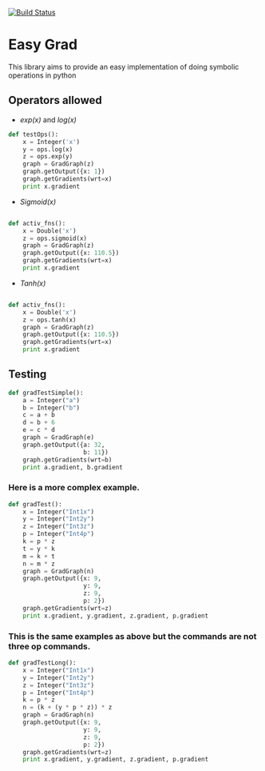 [![Build Status](https://travis-ci.org/amartya18x/easyGrad.svg?branch=master)](https://travis-ci.org/amartya18x/easyGrad)
# Easy Grad

This library aims to provide an easy implementation of doing symbolic operations in python
## Operators allowed

- *exp(x)* and *log(x)*
```Python
def testOps():
    x = Integer('x')
    y = ops.log(x)
    z = ops.exp(y)
    graph = GradGraph(z)
    graph.getOutput({x: 1})
    graph.getGradients(wrt=x)
    print x.gradient
```
- *Sigmoid(x)*
```Python

def activ_fns():
    x = Double('x')
    z = ops.sigmoid(x)
    graph = GradGraph(z)
    graph.getOutput({x: 110.5})
    graph.getGradients(wrt=x)
    print x.gradient
```
- *Tanh(x)*
```Python

def activ_fns():
    x = Double('x')
    z = ops.tanh(x)
    graph = GradGraph(z)
    graph.getOutput({x: 110.5})
    graph.getGradients(wrt=x)
    print x.gradient
```

## Testing

```Python
def gradTestSimple():  
    a = Integer("a")  
    b = Integer("b")  
    c = a + b  
    d = b + 6  
    e = c * d  
    graph = GradGraph(e)  
    graph.getOutput({a: 32,  
                     b: 11})  
    graph.getGradients(wrt=b)  
    print a.gradient, b.gradient  
```
### Here is a more complex example.
```Python
def gradTest():  
    x = Integer("Int1x")  
    y = Integer("Int2y")  
    z = Integer("Int3z")  
    p = Integer("Int4p")  
    k = p * z  
    t = y * k  
    m = k + t  
    n = m * z  
    graph = GradGraph(n)  
    graph.getOutput({x: 9,  
                     y: 9,  
                     z: 9,  
                     p: 2})  
    graph.getGradients(wrt=z)  
    print x.gradient, y.gradient, z.gradient, p.gradient
```
### This is the same examples as above but the commands are not three op commands.

```Python
def gradTestLong():  
    x = Integer("Int1x")  
    y = Integer("Int2y")  
    z = Integer("Int3z")  
    p = Integer("Int4p")  
    k = p * z  
    n = (k + (y * p * z)) * z  
    graph = GradGraph(n)  
    graph.getOutput({x: 9,  
                     y: 9,  
                     z: 9,  
                     p: 2})  
    graph.getGradients(wrt=z)  
    print x.gradient, y.gradient, z.gradient, p.gradient
```
